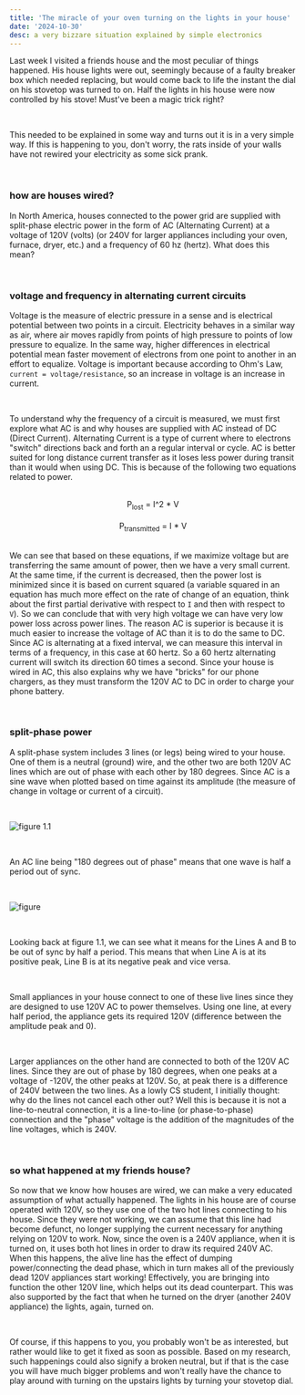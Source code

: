 ```yaml
---
title: 'The miracle of your oven turning on the lights in your house'
date: '2024-10-30'
desc: a very bizzare situation explained by simple electronics
---
```


Last week I visited a friends house and the most peculiar of things happened. His house lights were out, seemingly because of a faulty breaker box which needed replacing, but would come back to life the instant the dial on his stovetop was turned to on. Half the lights in his house were now controlled by his stove! Must've been a magic trick right?

<br>

This needed to be explained in some way and turns out it is in a very simple way. If this is happening to you, don't worry, the rats inside of your walls have not rewired your electricity as some sick prank.

<br>

### how are houses wired?

In North America, houses connected to the power grid are supplied with split-phase electric power in the form of AC (Alternating Current) at a voltage of 120V (volts) (or 240V for larger appliances including your oven, furnace, dryer, etc.) and a frequency of 60 hz (hertz). What does this mean?

<br>

### voltage and frequency in alternating current circuits
Voltage is the measure of electric pressure in a sense and is electrical potential between two points in a circuit. Electricity behaves in a similar way as air, where air moves rapidly from points of high pressure to points of low pressure to equalize. In the same way, higher differences in electrical potential mean faster movement of electrons from one point to another in an effort to equalize. Voltage is important because according to Ohm's Law, `current = voltage/resistance`, so an increase in voltage is an increase in current.

<br>

To understand why the frequency of a circuit is measured, we must first explore what AC is and why houses are supplied with AC instead of DC (Direct Current). Alternating Current is a type of current where to electrons "switch" directions back and forth an a regular interval or cycle. AC is better suited for long distance current transfer as it loses less power during transit than it would when using DC. This is because of the following two equations related to power.

<br>

<center>P<sub>lost</sub> = I^2 * V</center>

<br>

<center>P<sub>transmitted</sub> = I * V</center>

<br>

We can see that based on these equations, if we maximize voltage but are transferring the same amount of power, then we have a very small current. At the same time, if the current is decreased, then the power lost is minimized since it is based on current squared (a variable squared in an equation has much more effect on the rate of change of an equation, think about the first partial derivative with respect to `I` and then with respect to `V`). So we can conclude that with very high voltage we can have very low power loss across power lines. The reason AC is superior is because it is much easier to increase the voltage of AC than it is to do the same to DC. Since AC is alternating at a fixed interval, we can measure this interval in terms of a frequency, in this case at 60 hertz. So a 60 hertz alternating current will switch its direction 60 times a second. Since your house is wired in AC, this also explains why we have "bricks" for our phone chargers, as they must transform the 120V AC to DC in order to charge your phone battery.

<br>

### split-phase power
A split-phase system includes 3 lines (or legs) being wired to your house. One of them is a neutral (ground) wire, and the other two are both 120V AC lines which are out of phase with each other by 180 degrees. Since AC is a sine wave when plotted based on time against its amplitude (the measure of change in voltage or current of a circuit).

<br>

![figure 1.1](/static/blog/splitphase.png)

<!-- #figure(
  image("image.png", width: 100%),
  caption: "figure 1.1"
) -->

<br>

An AC line being "180 degrees out of phase" means that one wave is half a period out of sync.

<br>

![figure](/static/blog/wave.png)

<br>

Looking back at figure 1.1, we can see what it means for the Lines A and B to be out of sync by half a period. This means that when Line A is at its positive peak, Line B is at its negative peak and vice versa.

<br>

Small appliances in your house connect to one of these live lines since they are designed to use 120V AC to power themselves. Using one line, at every half period, the appliance gets its required 120V (difference between the amplitude peak and 0).

<br>

Larger appliances on the other hand are connected to both of the 120V AC lines. Since they are out of phase by 180 degrees, when one peaks at a voltage of -120V, the other peaks at 120V. So, at peak there is a difference of 240V between the two lines. As a lowly CS student, I initially thought: why do the lines not cancel each other out? Well this is because it is not a line-to-neutral connection, it is a line-to-line (or phase-to-phase) connection and the "phase" voltage is the addition of the magnitudes of the line voltages, which is 240V.

<br>

### so what happened at my friends house?

So now that we know how houses are wired, we can make a very educated assumption of what actually happened. The lights in his house are of course operated with 120V, so they use one of the two hot lines connecting to his house. Since they were not working, we can assume that this line had become defunct, no longer supplying the current necessary for anything relying on 120V to work. Now, since the oven is a 240V appliance, when it is turned on, it uses both hot lines in order to draw its required 240V AC. When this happens, the alive line has the effect of dumping power/connecting the dead phase, which in turn makes all of the previously dead 120V appliances start working! Effectively, you are bringing into function the other 120V line, which helps out its dead counterpart. This was also supported by the fact that when he turned on the dryer (another 240V appliance) the lights, again, turned on.

<br>

Of course, if this happens to you, you probably won't be as interested, but rather would like to get it fixed as soon as possible. Based on my research, such happenings could also signify a broken neutral, but if that is the case you will have much bigger problems and won't really have the chance to play around with turning on the upstairs lights by turning your stovetop dial.
